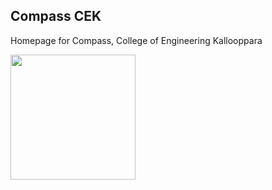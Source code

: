 ## Compass CEK

Homepage for Compass, College of Engineering Kallooppara

<a href="https://compasscek.github.io/"><img src="https://user-images.githubusercontent.com/57913645/147387054-9369758d-e61b-4f5f-8694-787c9f342309.png" width="200px"></a>

